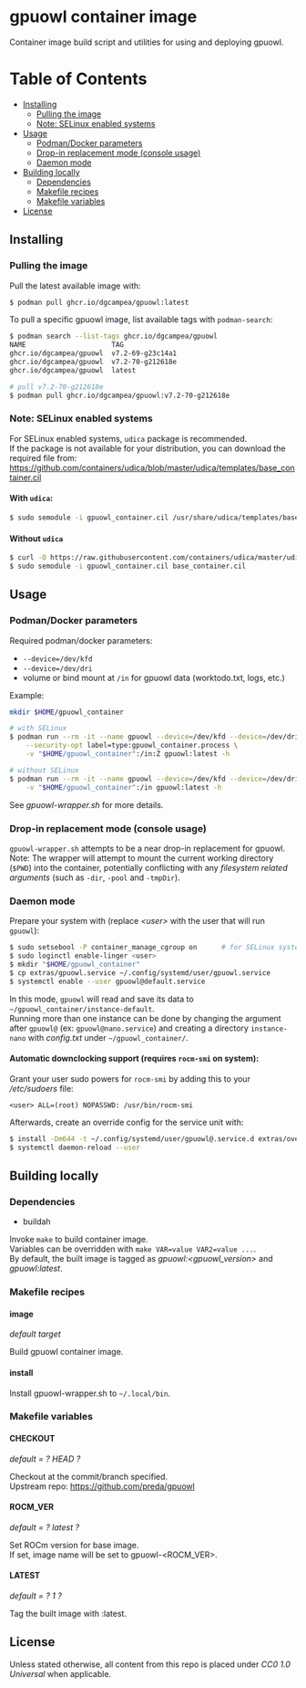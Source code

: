 # gpuowl container image

Container image build script and utilities for using and deploying
gpuowl.

# Table of Contents
  - [Installing](#installing)
      - [Pulling the image](#pulling-the-image)
      - [Note: SELinux enabled systems](#note-selinux-enabled-systems)
  - [Usage](#usage)
      - [Podman/Docker parameters](#podmandocker-parameters)
      - [Drop-in replacement mode (console
        usage)](#drop-in-replacement-mode-console-usage)
      - [Daemon mode](#daemon-mode)
  - [Building locally](#building-locally)
      - [Dependencies](#dependencies)
      - [Makefile recipes](#makefile-recipes)
      - [Makefile variables](#makefile-variables)
  - [License](#license)

## Installing

### Pulling the image

Pull the latest available image with:

``` sh
$ podman pull ghcr.io/dgcampea/gpuowl:latest
```

To pull a specific gpuowl image, list available tags with
`podman-search`:

``` sh
$ podman search --list-tags ghcr.io/dgcampea/gpuowl
NAME                     TAG
ghcr.io/dgcampea/gpuowl  v7.2-69-g23c14a1
ghcr.io/dgcampea/gpuowl  v7.2-70-g212618e
ghcr.io/dgcampea/gpuowl  latest

# pull v7.2-70-g212618e
$ podman pull ghcr.io/dgcampea/gpuowl:v7.2-70-g212618e
```

### Note: SELinux enabled systems

For SELinux enabled systems, `udica` package is recommended.  
If the package is not available for your distribution, you can download
the required file from:
<https://github.com/containers/udica/blob/master/udica/templates/base_container.cil>

#### With `udica`:

``` sh
$ sudo semodule -i gpuowl_container.cil /usr/share/udica/templates/base_container.cil
```

#### Without `udica`

``` sh
$ curl -O https://raw.githubusercontent.com/containers/udica/master/udica/templates/base_container.cil
$ sudo semodule -i gpuowl_container.cil base_container.cil
```

## Usage

### Podman/Docker parameters

Required podman/docker parameters:

  - `--device=/dev/kfd`
  - `--device=/dev/dri`
  - volume or bind mount at `/in` for gpuowl data (worktodo.txt, logs,
    etc.)

Example:

``` sh
mkdir $HOME/gpuowl_container

# with SELinux
$ podman run --rm -it --name gpuowl --device=/dev/kfd --device=/dev/dri \
    --security-opt label=type:gpuowl_container.process \
    -v "$HOME/gpuowl_container":/in:Z gpuowl:latest -h

# without SELinux
$ podman run --rm -it --name gpuowl --device=/dev/kfd --device=/dev/dri \
    -v "$HOME/gpuowl_container":/in gpuowl:latest -h
```

See *gpuowl-wrapper.sh* for more details.

### Drop-in replacement mode (console usage)

`gpuowl-wrapper.sh` attempts to be a near drop-in replacement for
gpuowl.  
Note: The wrapper will attempt to mount the current working directory
(`$PWD`) into the container, potentially conflicting with any
*filesystem related arguments* (such as `-dir`, `-pool` and `-tmpDir`).

### Daemon mode

Prepare your system with (replace *\<user\>* with the user that will run
`gpuowl`):

``` sh
$ sudo setsebool -P container_manage_cgroup on      # for SELinux systems
$ sudo loginctl enable-linger <user>
$ mkdir "$HOME/gpuowl_container"
$ cp extras/gpuowl.service ~/.config/systemd/user/gpuowl.service
$ systemctl enable --user gpuowl@default.service
```

In this mode, `gpuowl` will read and save its data to
`~/gpuowl_container/instance-default`.  
Running more than one instance can be done by changing the argument
after `gpuowl@` (ex: `gpuowl@nano.service`) and creating a directory
`instance-nano` with *config.txt* under `~/gpuowl_container/`.

#### Automatic downclocking support (requires `rocm-smi` on system):

Grant your user sudo powers for `rocm-smi` by adding this to your
*/etc/sudoers* file:

    <user> ALL=(root) NOPASSWD: /usr/bin/rocm-smi

Afterwards, create an override config for the service unit with:

``` sh
$ install -Dm644 -t ~/.config/systemd/user/gpuowl@.service.d extras/override.conf
$ systemctl daemon-reload --user
```

## Building locally

### Dependencies

  - buildah

Invoke `make` to build container image.  
Variables can be overridden with `make VAR=value VAR2=value ...`.  
By default, the built image is tagged as *gpuowl:\<gpuowl\_version\>*
and *gpuowl:latest*.

### Makefile recipes

#### image

*default target*

Build gpuowl container image.

#### install

Install gpuowl-wrapper.sh to `~/.local/bin`.

### Makefile variables

#### CHECKOUT

*default = ? HEAD ?*

Checkout at the commit/branch specified.  
Upstream repo: <https://github.com/preda/gpuowl>

#### ROCM\_VER

*default = ? latest ?*

Set ROCm version for base image.  
If set, image name will be set to gpuowl-\<ROCM\_VER\>.

#### LATEST

*default = ? 1 ?*

Tag the built image with :latest.

## License

Unless stated otherwise, all content from this repo is placed under *CC0
1.0 Universal* when applicable.
